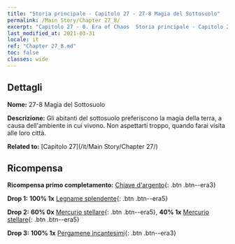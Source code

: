 ```yaml
---
title: "Storia principale - Capitolo 27 - 27-8 Magia del Sottosuolo"
permalink: /Main Story/Chapter 27_8/
excerpt: "Capitolo 27 - 8. Era of Chaos  Storia principale - Capitolo 27_8. 27-8 Magia del Sottosuolo"
last_modified_at: 2021-03-31
locale: it
ref: "Chapter 27_8.md"
toc: false
classes: wide
---
```


## Dettagli

 **Nome:** 27-8 Magia del Sottosuolo

 **Descrizione:** Gli abitanti del sottosuolo preferiscono la magia della terra, a causa dell'ambiente in cui vivono. Non aspettarti troppo, quando farai visita alle loro città.

 **Related to:** [Capitolo 27](/it/Main Story/Chapter 27/)

## Ricompensa

 **Ricompensa primo completamento:** [Chiave d'argento](/it/Items/con_693/){: .btn .btn--era3}

 **Drop 1:** **100% 1x** [Legname splendente](/it/Items/mat_97/){: .btn .btn--era5}

 **Drop 2:** **60% 0x** [Mercurio stellare](/it/Items/mat_91/){: .btn .btn--era5}, **40% 1x** [Mercurio stellare](/it/Items/mat_91/){: .btn .btn--era5}

 **Drop 3:** **100% 1x** [Pergamene incantesimi](/it/Items/con_694/){: .btn .btn--era3}


